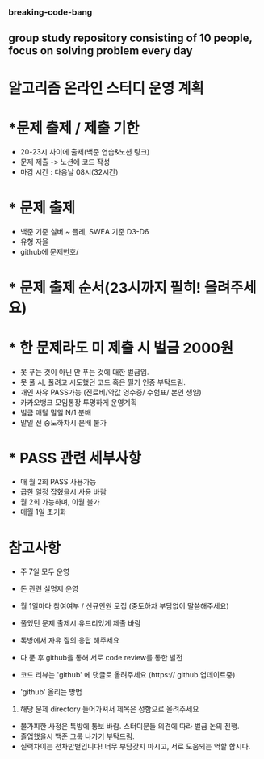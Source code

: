 ### breaking-code-bang
## group study repository consisting of 10 people, focus on solving problem every day

# 알고리즘 온라인 스터디 운영 계획

# *문제 출제 / 제출 기한
 - 20-23시 사이에 출제(백준 연습&노션 링크)
 - 문제 제출 -> 노션에 코드 작성
 - 마감 시간 : 다음날 08시(32시간)

# * 문제 출제
 - 백준 기준 실버 ~ 플레, SWEA 기준 D3-D6
 - 유형 자율
 - github에 문제번호/

# * 문제 출제 순서(23시까지 필히! 올려주세요)

# * 한 문제라도 미 제출 시 벌금 2000원
 - 못 푸는 것이 아닌 안 푸는 것에 대한 벌금임.
 - 못 풀 시, 풀려고 시도했던 코드 혹은 필기 인증 부탁드림.
 - 개인 사유 PASS가능
   (진료비/약값 영수증/ 수험표/ 본인 생일)
 - 카카오뱅크 모임통장 투명하게 운영계획
 - 벌금 매달 말일 N/1 분배
 - 말일 전 중도하차시 분배 불가

# * PASS 관련 세부사항
 - 매 월 2회 PASS 사용가능
 - 급한 일정 잡혔을시 사용 바람
 - 월 2회 가능하며, 이월 불가
 - 매월 1일 초기화

# 참고사항
 - 주 7일 모두 운영
 - 돈 관련 실명제 운영
 - 월 1일마다 참여여부 / 신규인원 모집
   (중도하차 부담없이 말씀해주세요)
 - 풀었던 문제 출제시 유드리있게 제출 바람
 - 톡방에서 자유 질의 응답 해주세요
 - 다 푼 후 github을 통해 서로 code review를 통한 발전
 - 코드 리뷰는 'github' 에 댓글로 올려주세요
 (https:// github 업데이트중)

- 'github' 올리는 방법
 1. 해당 문제 directory 들어가셔서 제목은 성함으로 올려주세요
 

- 불가피한 사정은 톡방에 통보 바람. 스터디분들 의견에 따라 벌금 논의 진행.
- 졸업했을시 백준 그룹 나가기 부탁드림.
- 실력차이는 천차만별입니다! 너무 부담갖지 마시고, 서로 도움되는 역할 합시다.
